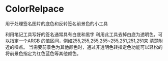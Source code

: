 ColorRelpace
============

用于处理签名图片的底色和反转签名前景色的小工具

利用笔记工具写好的签名通常具有白底和黑字
利用此工具去掉白底为透明色，可以指定一个ARGB
的值区间，例如255,255,255,255~255,251,251,251来
清楚附近的噪点。
当需要前景色为其他颜色时，通过非透明色转指定色功能可以轻松的将前景色指定为红色蓝色等其他颜色。
